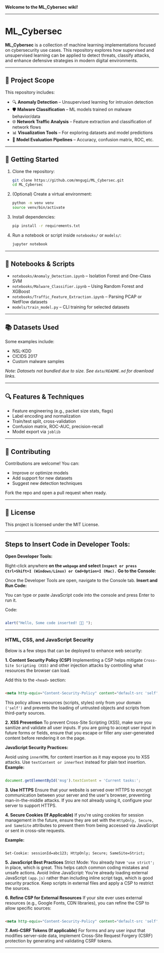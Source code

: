 **Welcome to the ML_Cybersec wiki!**
***
# ML_Cybersec

**ML_Cybersec** is a collection of machine learning implementations focused on cybersecurity use cases. This repository explores how supervised and unsupervised learning can be applied to detect threats, classify attacks, and enhance defensive strategies in modern digital environments.

---

## 📁 Project Scope

This repository includes:

- 🔍 **Anomaly Detection** – Unsupervised learning for intrusion detection
- 🛡️ **Malware Classification** – ML models trained on malware behavior/data
- 🌐 **Network Traffic Analysis** – Feature extraction and classification of network flows
- 📊 **Visualization Tools** – For exploring datasets and model predictions
- 🔧 **Model Evaluation Pipelines** – Accuracy, confusion matrix, ROC, etc.

---

## 🚀 Getting Started

1. Clone the repository:

   ```bash
   git clone https://github.com/mngugi/ML_Cybersec.git
   cd ML_Cybersec
   ```

2. (Optional) Create a virtual environment:

   ```bash
   python -m venv venv
   source venv/bin/activate
   ```

3. Install dependencies:

   ```bash
   pip install -r requirements.txt
   ```

4. Run a notebook or script inside `notebooks/` or `models/`:

   ```bash
   jupyter notebook
   ```

---

## 🧪 Notebooks & Scripts

- `notebooks/Anomaly_Detection.ipynb` – Isolation Forest and One-Class SVM
- `notebooks/Malware_Classifier.ipynb` – Using Random Forest and XGBoost
- `notebooks/Traffic_Feature_Extraction.ipynb` – Parsing PCAP or NetFlow datasets
- `models/train_model.py` – CLI training for selected datasets

---

## 📚 Datasets Used

Some examples include:
- NSL-KDD
- CICIDS 2017
- Custom malware samples

*Note: Datasets not bundled due to size. See `data/README.md` for download links.*

---

## 🔍 Features & Techniques

- Feature engineering (e.g., packet size stats, flags)
- Label encoding and normalization
- Train/test split, cross-validation
- Confusion matrix, ROC-AUC, precision-recall
- Model export via `joblib`

---

## 🤝 Contributing

Contributions are welcome! You can:
- Improve or optimize models
- Add support for new datasets
- Suggest new detection techniques

Fork the repo and open a pull request when ready.

---

## 📄 License

This project is licensed under the MIT License.

***

## Steps to Insert Code in Developer Tools:

**Open Developer Tools:**

Right-click anywhere **on the `webpage` and select `Inspect or press Ctrl+Shift+I (Windows/Linux) or Cmd+Option+I (Mac).`**
**Go to the Console:**

Once the Developer Tools are open, navigate to the Console tab.
**Insert and Run Code:**

You can type or paste JavaScript code into the console and press Enter to run it.

Code: 

```js

alert("Hello, Some code inserted! 👍🏿 ");


```

---

### HTML, CSS, and JavaScript Security

Below is a few steps that can be deployed to enhance web security:

**1. Content Security Policy (CSP)**
Implementing a CSP helps mitigate `Cross-Site Scripting (XSS)` and other injection attacks by controlling what resources the browser can load.

Add this to the `<head>` section:

```html

<meta http-equiv="Content-Security-Policy" content="default-src 'self'; script-src 'self'; style-src 'self'; object-src 'none'">

```
This policy allows resources (scripts, styles) only from your domain `('self')` and prevents the loading of untrusted objects and scripts from third-party sources.

**2. XSS Prevention**
To prevent Cross-Site Scripting (XSS), make sure you sanitize and validate all user inputs. If you are going to accept user input in future forms or fields, ensure that you escape or filter any user-generated content before rendering it on the page.

**JavaScript Security Practices:**

Avoid using `innerHTML` for content insertion as it may expose you to XSS attacks. Use `textContent or innerText` instead for plain text insertion.
**Example:**

```js

document.getElementById('msg').textContent = 'Current tasks:';

```
**3. Use HTTPS**
Ensure that your website is served over HTTPS to encrypt communication between your server and the user's browser, preventing man-in-the-middle attacks. If you are not already using it, configure your server to support HTTPS.

**4. Secure Cookies (If Applicable)**
If you're using cookies for session management in the future, ensure they are set with the `HttpOnly, Secure, and SameSite` attributes to prevent them from being accessed via JavaScript or sent in cross-site requests.

**Example:**

```http

Set-Cookie: sessionId=abc123; HttpOnly; Secure; SameSite=Strict;

```
**5. JavaScript Best Practices**
Strict Mode: You already have `'use strict';` in place, which is great. This helps catch common coding mistakes and unsafe actions.
Avoid Inline JavaScript: You're already loading external JavaScript `(app.js)` rather than including inline script tags, which is good security practice. Keep scripts in external files and apply a CSP to restrict the sources.

**6. Refine CSP for External Resources**
If your site ever uses external resources (e.g., Google Fonts, CDN libraries), you can refine the CSP to allow specific sources:

```html

<meta http-equiv="Content-Security-Policy" content="default-src 'self'; font-src https://fonts.googleapis.com; script-src 'self'; style-src 'self' https://fonts.googleapis.com;">

```

**7. Anti-CSRF Tokens (If applicable)**
For forms and any user input that modifies server-side data, implement Cross-Site Request Forgery (CSRF) protection by generating and validating CSRF tokens.

---


